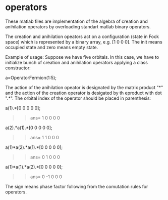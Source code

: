 operators
=========

These matlab files are implementation of the algebra of creation and anihilation operators
by overloading standart matlab binary operators.

The creation and anihilation opeators act on a configuration (state in Fock space)
which is represented by a binary array, e.g. [1 0 0 0]. The init means occupied state and
zero means empty state.

Example of usage:
Suppose we have five orbitals. In this case, we have to initialize bunch of creation and anihilation 
operators applying a class constructor:

a=OperatorFermion(1:5);

The action of the anihilation opeator is designated by the matrix product "\*" and
the action of the creation operator is desigated by th eproduct with dot ".\*".
The orbital index of the operator should be placed in parenthesis:

a(1).*[0 0 0 0 0];

>> ans=
       1 0 0 0 0

a(2).\*a(1).\*[0 0 0 0 0];

>> ans=
       1 1 0 0 0
       
a(1)\*a(2).\*a(1).*[0 0 0 0 0];

>> ans=
       0 1 0 0 0       
       
a(1)\*a(1).\*a(2).*[0 0 0 0 0];

>> ans=
       0 -1 0 0 0            
       
The sign means phase factor following from the comutation rules for operators.
